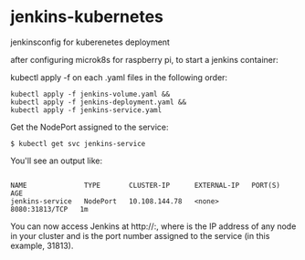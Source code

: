 # jenkins-kubernetes
jenkinsconfig for kuberenetes deployment

after configuring microk8s for raspberry pi, to start a jenkins container:

kubectl apply -f on each .yaml files in the following order:

```
kubectl apply -f jenkins-volume.yaml &&
kubectl apply -f jenkins-deployment.yaml &&
kubectl apply -f jenkins-service.yaml
```

Get the NodePort assigned to the service:

`$ kubectl get svc jenkins-service`

You'll see an output like:
```

NAME              TYPE       CLUSTER-IP      EXTERNAL-IP   PORT(S)          AGE
jenkins-service   NodePort   10.108.144.78   <none>        8080:31813/TCP   1m
```

You can now access Jenkins at http://<Node-IP>:<NodePort>, where <Node-IP> is the IP address of any node in your cluster and <NodePort> is the port number assigned to the service (in this example, 31813).
